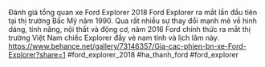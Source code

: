 
Đánh giá tổng quan xe Ford Explorer 2018
Ford Explorer ra mắt lần đầu tiên tại thị trường Bắc Mỹ năm 1990. Qua rất nhiều sự thay đổi mạnh mẽ về hình dáng, tính năng, nội thất và động cơ, năm 2016 Ford chính thức ra mắt thị trường Việt Nam chiếc Explorer đầy vẻ nam tính và lịch lãm này.
https://www.behance.net/gallery/73146357/Gia-cac-phien-bn-xe-Ford-Explorer?share=1
#ford_explorer_2018 #ha_thanh_ford #ford_explorer
